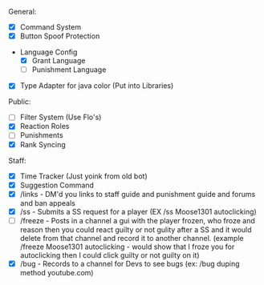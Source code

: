 General:
- [X] Command System
- [X] Button Spoof Protection
- Language Config 
  - [X] Grant Language
  - [ ] Punishment Language
- [X] Type Adapter for java color (Put into Libraries)

Public:
- [ ] Filter System (Use Flo's)
- [X] Reaction Roles
- [ ] Punishments
- [X] Rank Syncing

Staff:
- [X] Time Tracker (Just yoink from old bot)
- [X] Suggestion Command
- [X] /links - DM'd you links to staff guide and punishment guide and forums and ban appeals
- [X] /ss - Submits a SS request for a player (EX /ss Moose1301 autoclicking)
- [ ] /freeze - Posts in a channel a gui with the player frozen, who froze and reason then you could react guilty or not gulity
 after a SS and it would delete from that channel and record it to another channel.
 (example /freeze Moose1301 autoclicking - would show that I froze you for autoclicking then I could click guilty or not guilty on it)
- [X] /bug - Records to a channel for Devs to see bugs (ex: /bug duping method youtube.com)